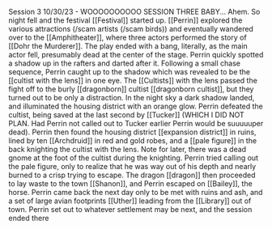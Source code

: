 Session 3 10/30/23 - WOOOOOOOOOO SESSION THREE BABY... Ahem. So night fell and the festival [[Festival]] started up. [[Perrin]] explored the various attractions (/scam artists (/scam birds)) and eventually wandered over to the [[Amphitheater]], where three actors performed the story of [[Dohr the Murderer]]. The play ended with a bang, literally, as the main actor fell, presumably dead at the center of the stage. Perrin quickly spotted a shadow up in the rafters and darted after it. Following a small chase sequence, Perrin caught up to the shadow which was revealed to be the [[cultist with the lens]] in one eye. The [[Cultists]] with the lens passed the fight off to the burly [[dragonborn]] cultist [[dragonborn cultist]], but they turned out to be only a distraction. In the night sky a dark shadow landed, and illuminated the housing district with an orange glow. Perrin defeated the cultist, being saved at the last second by [[Tucker]] (WHICH I DID NOT PLAN. Had Perrin not called out to Tucker earlier Perrin would be suuuuuper dead). Perrin then found the housing district [[expansion district]] in ruins, lined by ten [[Archdruid]] in red and gold robes, and a [[pale figure]] in the back knighting the cultist with the lens. Note for later, there was a dead gnome at the foot of the cultist during the knighting. Perrin tried calling out the pale figure, only to realize that he was way out of his depth and nearly burned to a crisp trying to escape. The dragon [[dragon]] then proceeded to lay waste to the town [[Shanon]], and Perrin escaped on [[Bailey]], the horse. Perrin came back the next day only to be met with ruins and ash, and a set of large avian footprints [[Uther]] leading from the [[Library]] out of town. Perrin set out to whatever settlement may be next, and the session ended there